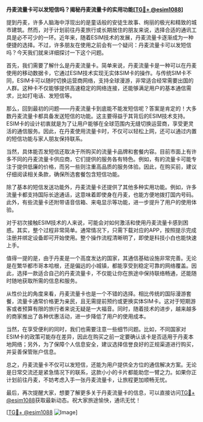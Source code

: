 **丹麦流量卡可以发短信吗？揭秘丹麦流量卡的实用功能[[TG💪+ @esim1088](https://t.me/s/esim1088)]**

提到丹麦，许多人脑海中浮现出的是童话般的安徒生故事、绚丽的极光和精致的城市建筑。然而，对于计划前往丹麦旅行或长期居住的朋友来说，选择合适的通讯工具是必不可少的一环。近年来，随着ESIM技术的发展，丹麦流量卡逐渐成为一种便捷的选择。不过，许多朋友在使用之前会有一个疑问：丹麦流量卡可以发短信吗？今天我们就来详细探讨一下这个问题。

首先，我们需要了解什么是丹麦流量卡。简单来说，丹麦流量卡是一种可以在丹麦使用的移动数据卡，它通过ESIM技术实现无实体SIM卡的操作。与传统SIM卡不同，ESIM卡可以随时切换运营商网络，支持全球漫游，非常适合经常需要出国的人群。这种卡不仅能够提供高速稳定的网络连接，还能够满足用户的基本通信需求，比如打电话、发短信等。

那么，回到最初的问题——丹麦流量卡到底能不能发短信呢？答案是肯定的！大多数丹麦流量卡都具备发送短信的功能。这主要得益于其背后的ESIM技术支持。ESIM卡的设计初衷就是为了让用户能够在全球范围内无缝切换运营商，享受更灵活的通信服务。因此，在丹麦使用流量卡时，不仅可以轻松上网，还可以通过内置的短信功能与家人朋友保持联系。

当然，具体能否发短信还取决于所购买的流量卡品牌和套餐内容。目前市面上有许多不同的丹麦流量卡供应商，它们提供的服务各有特色。例如，有的流量卡可能专注于提供低廉的价格，而另一些则注重高品质的服务体验。因此，在购买前，建议仔细阅读相关条款，确保所选套餐包含短信功能。

除了基本的短信发送功能外，丹麦流量卡还提供了其他多种实用功能。例如，许多流量卡都支持国际长途通话，这意味着即使身在丹麦，也能方便地拨打国内号码。此外，有些流量卡还附带语音信箱、来电显示等功能，进一步提升了用户的使用体验。

对于初次接触ESIM技术的人来说，可能会对如何激活和使用丹麦流量卡感到困惑。其实，整个过程非常简单。通常情况下，只需下载对应的APP，按照提示完成注册并绑定设备即可开始使用。整个操作流程清晰明了，即使是科技小白也能快速上手。

值得一提的是，由于丹麦是一个高度发达的国家，其通信基础设施非常完善。无论是在繁华都市哥本哈根，还是偏远的小城镇，都能享受到稳定可靠的网络覆盖。因此，选择一款适合自己的丹麦流量卡，不仅能让你在旅途中保持联络畅通，还能随时随地获取所需的信息和服务。

从性价比的角度来看，丹麦流量卡也是一个不错的选择。相比传统的国际漫游套餐，流量卡通常价格更为亲民，且无需提前预约或更换实体SIM卡。这对于短期游客或者预算有限的旅行者来说无疑是一大福音。同时，随着技术的进步，越来越多的商家推出了各种优惠活动，进一步降低了用户的使用成本。

当然，在享受便利的同时，我们也需要注意一些细节问题。比如，不同国家对ESIM卡的政策可能存在差异，因此在购买之前一定要确认该卡是否适用于丹麦本地网络；另外，为了保障个人信息安全，建议选择信誉良好的正规渠道进行购买，并妥善保管账户信息。

总之，丹麦流量卡不仅可以发短信，还能为用户提供全方位的通信解决方案。无论是日常交流还是紧急情况下的联系，这款小小的卡片都能助您一臂之力。如果你正计划前往丹麦，不妨考虑入手一张丹麦流量卡，让旅程更加顺畅无忧。

最后，再次提醒大家，想要了解更多关于丹麦流量卡的信息，可以直接访问[TG💪+ @esim1088](https://t.me/s/esim1088)获取最新动态。祝大家旅途愉快，通讯无忧！

[[TG💪+ @esim1088](https://t.me/s/esim1088) ![Image](https://i.postimg.cc/4NQfJmqS/Snipaste-2025-05-13-00-14-12.png)]